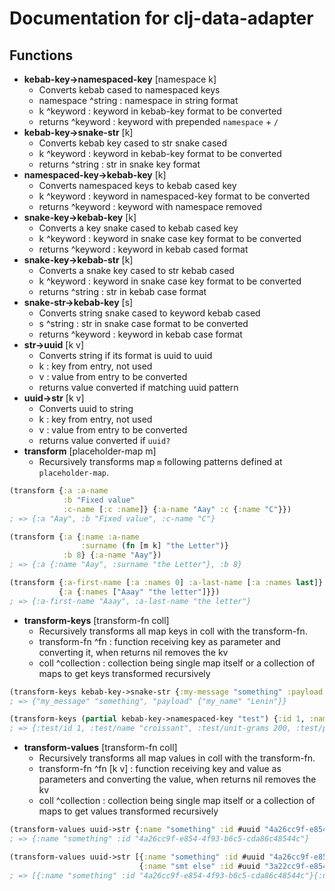 # Documentation for clj-data-adapter

## Functions
- <a id='k-k-to-n-k'></a> **kebab-key->namespaced-key** [namespace k] <br>
  - Converts kebab cased to namespaced keys
  - namespace ^string : namespace in string format
  - k ^keyword : keyword in kebab-key format to be converted
  - returns ^keyword : keyword with prepended `namespace` + `/`
- <a id='k-k-to-s-s'></a> **kebab-key->snake-str** [k] <br>
    - Converts kebab key cased to str snake cased
    - k ^keyword : keyword in kebab-key format to be converted
    - returns ^string : str in snake key format
- <a id='n-k-to-k-k'></a> **namespaced-key->kebab-key** [k] <br>
    - Converts namespaced keys to kebab cased key
    - k ^keyword : keyword in namespaced-key format to be converted
    - returns ^keyword : keyword with namespace removed
- <a id='s-k-to-k-k'></a> **snake-key->kebab-key** [k] <br>
    - Converts a key snake cased to kebab cased key
    - k ^keyword : keyword in snake case key format to be converted
    - returns ^keyword : keyword in kebab cased format
- <a id='s-k-to-k-s'></a> **snake-key->kebab-str** [k] <br>
    - Converts a snake key cased to str kebab cased
    - k ^keyword : keyword in snake case key format to be converted
    - returns ^string : str in kebab case format
- <a id='s-k-to-k-k'></a> **snake-str->kebab-key** [s] <br>
    - Converts string snake cased to keyword kebab cased
    - s ^string : str in snake case format to be converted
    - returns ^keyword : keyword in kebab case format
- <a id='str-to-uuid'></a> **str->uuid** [k v] <br>
  - Converts string if its format is uuid to uuid
  - k : key from entry, not used
  - v : value from entry to be converted
  - returns value converted if matching uuid pattern
- <a id='uuid-to-str'></a> **uuid->str** [k v] <br>
  - Converts uuid to string
  - k : key from entry, not used
  - v : value from entry to be converted
  - returns value converted if `uuid?`
- <a id='transform'></a> **transform** [placeholder-map m]
  - Recursively transforms map `m` following patterns defined at `placeholder-map`.
```clojure
(transform {:a :a-name
            :b "Fixed value"
            :c-name [:c :name]} {:a-name "Aay" :c {:name "C"}})
; => {:a "Aay", :b "Fixed value", :c-name "C"}

(transform {:a {:name :a-name
                :surname (fn [m k] "the Letter")}
            :b 8} {:a-name "Aay"})
; => {:a {:name "Aay", :surname "the Letter"}, :b 8}

(transform {:a-first-name [:a :names 0] :a-last-name [:a :names last]}
           {:a {:names ["Aaay" "the letter"]}})
; => {:a-first-name "Aaay", :a-last-name "the letter"}
```
- <a id='transform-keys'></a> **transform-keys** [transform-fn coll]
  - Recursively transforms all map keys in coll with the transform-fn.
  - transform-fn ^fn : function receiving key as parameter and converting it, when returns nil removes the kv
  - coll ^collection : collection being single map itself or a collection of maps to get keys transformed recursively
```clojure
(transform-keys kebab-key->snake-str {:my-message "something" :payload {:my-name "Lenin"}})
; => {"my_message" "something", "payload" {"my_name" "Lenin"}}

(transform-keys (partial kebab-key->namespaced-key "test") {:id 1, :name "croissant", :unit-grams 200, :price 5.40M})
; => {:test/id 1, :test/name "croissant", :test/unit-grams 200, :test/price 5.40M}
```
- <a id='transform-values'></a> **transform-values** [transform-fn coll]
  - Recursively transforms all map values in coll with the transform-fn.
  - transform-fn ^fn [k v] : function receiving key and value as parameters and converting the value, when returns nil removes the kv
  - coll ^collection : collection being single map itself or a collection of maps to get values transformed recursively
```clojure
(transform-values uuid->str {:name "something" :id #uuid "4a26cc9f-e854-4f93-b6c5-cda86c48544c"})
; => {:name "something" :id "4a26cc9f-e854-4f93-b6c5-cda86c48544c"}

(transform-values uuid->str [{:name "something" :id #uuid "4a26cc9f-e854-4f93-b6c5-cda86c48544c"}
                             {:name "smt else" :id #uuid "3a22cc9f-e854-4f93-b6c5-cda86c48544c"}])
; => [{:name "something" :id "4a26cc9f-e854-4f93-b6c5-cda86c48544c"}{:name "smt else" :id "3a22cc9f-e854-4f93-b6c5-cda86c48544c"}]
```
